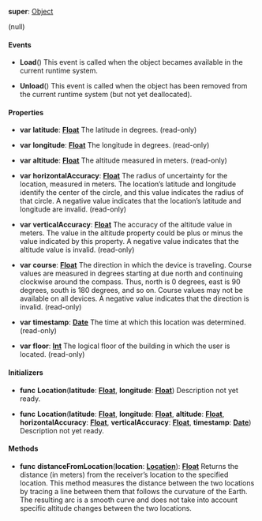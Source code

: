 **super**: [Object](Object.md)

(null)

#### Events

* **Load**()
This event is called when the object becames available in the current runtime system.

* **Unload**()
This event is called when the object has been removed from the current runtime system (but not yet deallocated).



#### Properties

* **var** **latitude**: **[Float](../gravity/types.md)**
The latitude in degrees. \(read-only\)

* **var** **longitude**: **[Float](../gravity/types.md)**
The longitude in degrees. \(read-only\)

* **var** **altitude**: **[Float](../gravity/types.md)**
The altitude measured in meters. \(read-only\)

* **var** **horizontalAccuracy**: **[Float](../gravity/types.md)**
The radius of uncertainty for the location, measured in meters. The location’s latitude and longitude identify the center of the circle, and this value indicates the radius of that circle. A negative value indicates that the location’s latitude and longitude are invalid. \(read-only\)

* **var** **verticalAccuracy**: **[Float](../gravity/types.md)**
The accuracy of the altitude value in meters. The value in the altitude property could be plus or minus the value indicated by this property. A negative value indicates that the altitude value is invalid. \(read-only\)

* **var** **course**: **[Float](../gravity/types.md)**
The direction in which the device is traveling. Course values are measured in degrees starting at due north and continuing clockwise around the compass. Thus, north is 0 degrees, east is 90 degrees, south is 180 degrees, and so on. Course values may not be available on all devices. A negative value indicates that the direction is invalid. \(read-only\)

* **var** **timestamp**: **[Date](date.md)**
The time at which this location was determined. \(read-only\)

* **var** **floor**: **[Int](../gravity/types.md)**
The logical floor of the building in which the user is located. \(read-only\)



#### Initializers

* **func** **Location**(**latitude**: <strong>[Float](../gravity/types.md)</strong>, **longitude**: <strong>[Float](../gravity/types.md)</strong>)
Description not yet ready.

* **func** **Location**(**latitude**: <strong>[Float](../gravity/types.md)</strong>, **longitude**: <strong>[Float](../gravity/types.md)</strong>, **altitude**: <strong>[Float](../gravity/types.md)</strong>, **horizontalAccuracy**: <strong>[Float](../gravity/types.md)</strong>, **verticalAccuracy**: <strong>[Float](../gravity/types.md)</strong>, **timestamp**: <strong>[Date](date.md)</strong>)
Description not yet ready.



#### Methods

* **func** **distanceFromLocation**(**location**: <strong>[Location](Location.md)</strong>): <strong>[Float](../gravity/types.md)</strong> 
Returns the distance (in meters) from the receiver’s location to the specified location. This method measures the distance between the two locations by tracing a line between them that follows the curvature of the Earth. The resulting arc is a smooth curve and does not take into account specific altitude changes between the two locations.





